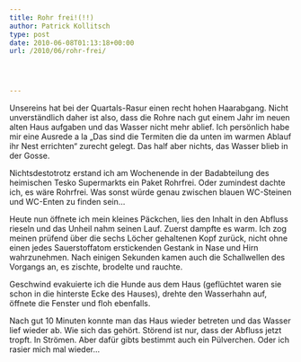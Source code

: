 ```yaml
---
title: Rohr frei!(!!)
author: Patrick Kollitsch
type: post
date: 2010-06-08T01:13:18+00:00
url: /2010/06/rohr-frei/




---
```

Unsereins hat bei der Quartals-Rasur einen recht hohen Haarabgang. Nicht unverständlich daher ist also, dass die Rohre nach gut einem Jahr im neuen alten Haus aufgaben und das Wasser nicht mehr ablief. Ich persönlich habe mir eine Ausrede a la &#8222;Das sind die Termiten die da unten im warmen Ablauf ihr Nest errichten&#8220; zurecht gelegt. Das half aber nichts, das Wasser blieb in der Gosse. 

Nichtsdestotrotz erstand ich am Wochenende in der Badabteilung des heimischen Tesko Supermarkts ein Paket Rohrfrei. Oder zumindest dachte ich, es wäre Rohrfrei. Was sonst würde genau zwischen blauen WC-Steinen und WC-Enten zu finden sein&#8230;

Heute nun öffnete ich mein kleines Päckchen, lies den Inhalt in den Abfluss rieseln und das Unheil nahm seinen Lauf. Zuerst dampfte es warm. Ich zog meinen prüfend über die sechs Löcher gehaltenen Kopf zurück, nicht ohne einen jedes Sauerstoffatom erstickenden Gestank in Nase und Hirn wahrzunehmen. Nach einigen Sekunden kamen auch die Schallwellen des Vorgangs an, es zischte, brodelte und rauchte. 

Geschwind evakuierte ich die Hunde aus dem Haus (geflüchtet waren sie schon in die hinterste Ecke des Hauses), drehte den Wasserhahn auf, öffnete die Fenster und floh ebenfalls.

Nach gut 10 Minuten konnte man das Haus wieder betreten und das Wasser lief wieder ab. Wie sich das gehört. Störend ist nur, dass der Abfluss jetzt tropft. In Strömen. Aber dafür gibts bestimmt auch ein Pülverchen. Oder ich rasier mich mal wieder&#8230;